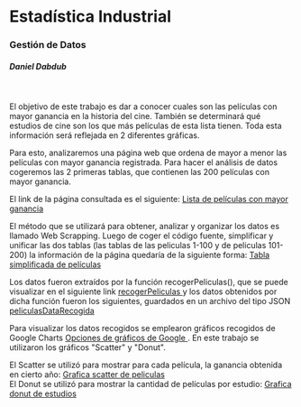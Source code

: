 <html>

<h1> Estadística Industrial </h1>
<h3> Gestión de Datos </h3>
<h5> Daniel Dabdub </h5>
<br>

<p> El objetivo de este trabajo es dar a conocer cuales son las películas con mayor ganancia en la historia del cine. También se determinará qué estudios de cine son los que  más películas de esta lista tienen. Toda esta información será reflejada en 2 diferentes gráficas.  </p> 

<p>Para esto, analizaremos una página web que ordena de mayor a menor las películas con mayor ganancia registrada. Para hacer el análisis de datos cogeremos las 2 primeras tablas, que contienen las 200 películas con mayor ganancia.</p>
<p>El link de la página consultada es el siguiente: <a href= "https://www.boxofficemojo.com/alltime/domestic.htm"> Lista de películas con mayor ganancia </a> </p> 

<p> El método que se utilizará para obtener, analizar y organizar los datos es llamado Web Scrapping. Luego de coger el código fuente, simplificar y unificar las dos tablas (las tablas de las peliculas 1-100 y de peliculas 101-200) la información de la página quedaría de la siguiente forma: <a href= "https://danieldabdub.github.io/practicaDatos/Peliculas/tablaPeliculas.html" > Tabla simplificada de películas </a> </p>
  
<p> Los datos fueron extraídos por la función recogerPeliculas(), que se puede visualizar en el siguiente link <a href= "https://danieldabdub.github.io/practicaDatos/Peliculas/recogerPeliculas.js"  > recogerPeliculas </a>  y los datos obtenidos por dicha función fueron los siguientes, guardados en un archivo del tipo JSON <a href= "peliculasData4.js"> peliculasDataRecogida </a></p>

<p> Para visualizar los datos recogidos se emplearon gráficos recogidos de Google Charts <a href= "https://developers.google.com/chart/interactive/docs/gallery" > Opciones de gráficos de Google <a>. En este trabajo se utilizaron los gráficos "Scatter" y "Donut". </p>
  
  El Scatter se utilizó para mostrar para cada película, la ganancia obtenida en cierto año: <a href= "https://danieldabdub.github.io/practicaDatos/Peliculas/peliculasScatterGoogle.html"> Grafica scatter de peliculas </a> <br>El Donut se utilizó para mostrar la cantidad de películas por estudio: <a href ="https://danieldabdub.github.io/practicaDatos/Peliculas/peliculasDonutGoogle.html"> Grafica donut de estudios </a>

  


